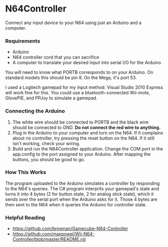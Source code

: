 N64Controller
=============

Connect any input device to your N64 using just an Arduino and a computer.

### Requirements

* Arduino
* N64 controller cord that you can sacrifice
* A computer to translate your desired input into serial I/O for the Arduino

You will need to know what PORTB corresponds to on your Arduino.  On standard models this should be pin 8.  On the Mega, it's port 53.

I used a Logitech gamepad for my input method.  Visual Studio 2010 Express will work fine for this.  You could use a bluetooth-connected Wii-mote, GlovePIE, and PPJoy to simulate a gamepad.

### Connecting the Arduino
1. The white wire should be connected to PORTB and the black wire should be connected to GND.  **Do not connect the red wire to anything.**
2. Plug in the Arduino to your computer and turn on the N64.  If it complains about no controller, try pressing the reset button on the N64.  If it still isn't working, check your wiring.
3. Build and run the N64Controller application.  Change the COM port in the app.config to the port assigned to your Arduino.  After mapping the buttons, you should be good to go.

### How This Works
The program uploaded to the Arduino simulates a controller by responding to the N64's queries.  The C# program interprits your gamepad's state and turns it into 4 bytes (2 for button state, 2 for analog stick state), which it sends over the serial port when the Arduino asks for it.  Those 4 bytes are then sent to the N64 when it queries the Arduino for controller state.

### Helpful Reading
* https://github.com/brownan/Gamecube-N64-Controller
* https://github.com/maxpowel/Wii-N64-Controller/blob/master/README.rst
